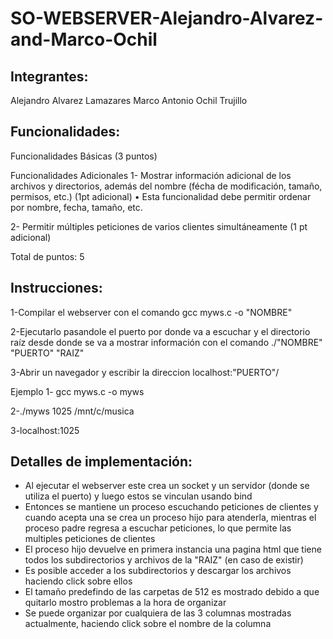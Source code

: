 # SO-WEBSERVER-Alejandro-Alvarez-and-Marco-Ochil

## Integrantes:
Alejandro Alvarez Lamazares
Marco Antonio Ochil Trujillo

## Funcionalidades:
Funcionalidades Básicas (3 puntos)

Funcionalidades Adicionales
1- Mostrar información adicional de los archivos y directorios, además del nombre (fécha de modificación, tamaño, permisos, etc.) (1pt adicional)
• Esta funcionalidad debe permitir ordenar por nombre, fecha, tamaño, etc.

2- Permitir múltiples peticiones de varios clientes simultáneamente (1 pt adicional)

Total de puntos: 5

## Instrucciones:
1-Compilar el webserver con el comando
gcc myws.c -o "NOMBRE"

2-Ejecutarlo pasandole el puerto por donde va a escuchar y el directorio raíz desde donde se va a mostrar información con el comando
./"NOMBRE" "PUERTO" "RAIZ"

3-Abrir un navegador y escribir la direccion
localhost:"PUERTO"/

Ejemplo
1- gcc myws.c -o myws
  
2-./myws 1025 /mnt/c/musica

3-localhost:1025

## Detalles de implementación:
- Al ejecutar el webserver este crea un socket y un servidor (donde se utiliza el puerto) y luego estos se vinculan usando bind
- Entonces se mantiene un proceso escuchando peticiones de clientes y cuando acepta una se crea un proceso hijo para atenderla, mientras el proceso padre regresa a escuchar peticiones, lo que permite las multiples peticiones de clientes
- El proceso hijo devuelve en primera instancia una pagina html que tiene todos los subdirectorios y archivos de la "RAIZ" (en caso de existir)
- Es posible acceder a los subdirectorios y descargar los archivos haciendo click sobre ellos
- El tamaño predefindo de las carpetas de 512 es mostrado debido a que quitarlo mostro problemas a la hora de organizar
- Se puede organizar por cualquiera de las 3 columnas mostradas actualmente, haciendo click sobre el nombre de la columna
